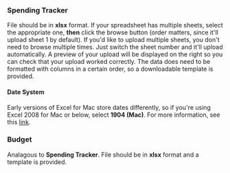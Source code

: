 ### **Spending Tracker**

File should be in **xlsx** format. If your spreadsheet has multiple sheets,
select the appropriate one, **then** click the browse button (order matters, 
since it'll upload sheet 1 by default). If you'd like to upload multiple sheets,
you don't need to browse multiple times. Just switch the sheet number and it'll
upload automatically. A preview of your upload will be displayed on the right so
you can check that your upload worked correctly. The data does need to be formatted
with columns in a certain order, so a downloadable template is provided.

#### **Date System**

Early versions of Excel for Mac store dates differently, so if you're using Excel
2008 for Mac or below, select **1904 (Mac)**. For more information, see this 
[link](https://support.microsoft.com/en-us/office/date-systems-in-excel-e7fe7167-48a9-4b96-bb53-5612a800b487).

### **Budget** 

Analagous to **Spending Tracker**. File should be in **xlsx** format and a template
is provided.



